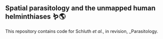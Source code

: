 ## Spatial parasitology and the unmapped human helminthiases 🪱🌎

This repository contains code for Schluth _et al._, in revision, _Parasitology.

